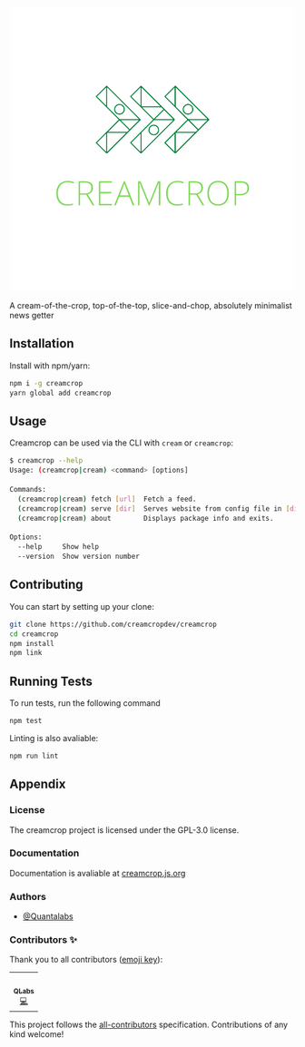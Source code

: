 <div align='center'>
<img src="./assets/logo_transp.png">
</div>


A cream-of-the-crop, top-of-the-top, slice-and-chop, absolutely minimalist news getter
## Installation

Install with npm/yarn:
```bash
npm i -g creamcrop
yarn global add creamcrop
```
## Usage

Creamcrop can be used via the CLI with `cream` or `creamcrop`:
```bash
$ creamcrop --help
Usage: (creamcrop|cream) <command> [options]

Commands:
  (creamcrop|cream) fetch [url]  Fetch a feed.
  (creamcrop|cream) serve [dir]  Serves website from config file in [dir].
  (creamcrop|cream) about        Displays package info and exits.

Options:
  --help     Show help                                                 [boolean]
  --version  Show version number                                       [boolean]
```

## Contributing

You can start by setting up your clone:
```bash
git clone https://github.com/creamcropdev/creamcrop
cd creamcrop
npm install
npm link
```
  
## Running Tests

To run tests, run the following command

```bash
npm test
```

Linting is also avaliable:
```bash
npm run lint
```

  
## Appendix

  
### License

The creamcrop project is licensed under the GPL-3.0 license.

  
### Documentation

Documentation is avaliable at [creamcrop.js.org](https://creamcrop.js.org)

  
### Authors

- [@Quantalabs](https://www.github.com/Quantalabs)

### Contributors ✨

Thank you to all contributors ([emoji key](https://github.com/kentcdodds/all-contributors#emoji-key)):

<!-- ALL-CONTRIBUTORS-LIST:START - Do not remove or modify this section -->
<!-- prettier-ignore-start -->
<!-- markdownlint-disable -->
<table>
  <tr>
    <td align="center"><a href="https://quantalabs.github.io/"><img src="https://avatars.githubusercontent.com/u/55121845?v=4?s=100" width="100px;" alt=""/><br /><sub><b>QLabs</b></sub></a><br /><a href="https://github.com/Quantalabs/creamcrop/commits?author=Quantalabs" title="Code">💻</a></td>
  </tr>
</table>

<!-- markdownlint-restore -->
<!-- prettier-ignore-end -->

<!-- ALL-CONTRIBUTORS-LIST:END -->

This project follows the [all-contributors](https://github.com/kentcdodds/all-contributors) specification.
Contributions of any kind welcome!